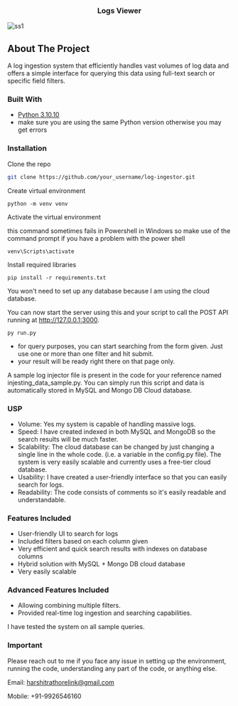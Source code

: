 <!-- PROJECT LOGO -->
<div align="center">
  <h3 align="center">Logs Viewer</h3>
</div>


![ss1](https://github.com/dyte-submissions/november-2023-hiring-harshitrathor3/assets/105155118/5bb94ea4-0a5a-4381-8043-36c02995085e)


<!-- ABOUT THE PROJECT -->
## About The Project

A log ingestion system that efficiently handles vast volumes of log data and offers a simple interface for querying this data using full-text search or specific field filters.


<!-- BUILT WITH -->
### Built With

- [Python 3.10.10](https://www.python.org/)
- make sure you are using the same Python version otherwise you may get errors

  
### Installation

Clone the repo
   ```sh
   git clone https://github.com/your_username/log-ingestor.git
   ```
Create virtual environment
   ```
   python -m venv venv
   ```
Activate the virtual environment

this command sometimes fails in Powershell in Windows so make use of the command prompt if you have a problem with the power shell
   ```
   venv\Scripts\activate
   ```
Install required libraries
   ```
   pip install -r requirements.txt
   ```
You won't need to set up any database because I am using the cloud database.


You can now start the server using this and your script to call the POST API running at http://127.0.0.1:3000.
```
py run.py
```
- for query purposes, you can start searching from the form given. Just use one or more than one filter and hit submit.
- your result will be ready right there on that page only.

A sample log injector file is present in the code for your reference named injesting_data_sample.py. You can simply run this script and data is automatically stored in MySQL and Mongo DB Cloud database.


### USP

- Volume: Yes my system is capable of handling massive logs.
- Speed: I have created indexed in both MySQL and MongoDB so the search results will be much faster.
- Scalability: The cloud database can be changed by just changing a single line in the whole code. (i.e. a variable in the config.py file). The system is very easily scalable and currently uses a free-tier cloud database.
- Usability: I have created a user-friendly interface so that you can easily search for logs.
- Readability: The code consists of comments so it's easily readable and understandable.

### Features Included
- User-friendly UI to search for logs
- Included filters based on each column given
- Very efficient and quick search results with indexes on database columns
- Hybrid solution with MySQL + Mongo DB cloud database
- Very easily scalable

### Advanced Features Included
- Allowing combining multiple filters.
- Provided real-time log ingestion and searching capabilities.


I have tested the system on all sample queries.

### Important
Please reach out to me if you face any issue in setting up the environment, running the code, understanding any part of the code, or anything else.
<p>Email: <a href='harshitrathorelink@gmail.com'>harshitrathorelink@gmail.com</a></p>
<p>Mobile: +91-9926546160</p>

